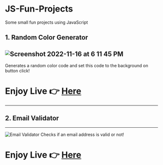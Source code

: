 # JS-Fun-Projects
Some small fun projects using JavaScript

##  1. Random Color Generator
![Screenshot 2022-11-16 at 6 11 45 PM](https://user-images.githubusercontent.com/68804751/202177631-53d52c0d-73c4-4118-afbd-6f8641f876c3.png)
-----
Generates a random color code and set this code to the background on button click! 
# Enjoy Live 👉 [Here](https://ferdauspolok.github.io/JS-Fun-Projects/Random-Color-Generator/)
-----
##  2. Email Validator
-----
![Email Validator](https://user-images.githubusercontent.com/68804751/202177207-42c6ea0b-33c9-4b8c-bb13-b92794cfd2e9.png)
Checks if an email address is valid or not! 
# Enjoy Live 👉 [Here](https://ferdauspolok.github.io/JS-Fun-Projects/Email-Validator/)
